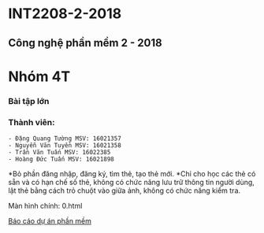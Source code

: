 ﻿# INT2208-2-2018
## Công nghệ phần mềm 2 - 2018
# Nhóm 4T
### Bài tập lớn
### Thành viên: 
	- Đặng Quang Tường MSV: 16021357
	- Nguyễn Văn Tuyền MSV: 16021358
	- Trần Văn Tuấn	MSV: 16022385
	- Hoàng Đức Tuấn MSV: 16021898

*Bỏ phần đăng nhập, đăng ký, tìm thẻ, tạo thẻ mới.
*Chỉ cho học các thẻ có sẵn và có hạn chế số thẻ, không có chức năng lưu trữ thông tin người dùng, lật thẻ bằng cách trỏ chuột vào giữa ảnh, không có chức năng kiểm tra.

Màn hình chính: 0.html

[Báo cáo dự án phần mềm](https://docs.google.com/document/d/1Lh95iyfd_GO0_WQroUXx-cMFoXA_DFEgINa5PdJLaIo/edit?usp=sharing)
